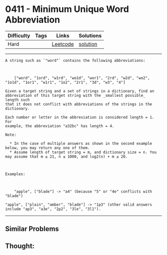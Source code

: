 # 0411 - Minimum Unique Word Abbreviation

Difficulty  | Tags | Links | Solutions
----------- | ---- | ----- | -----
Hard |  | [Leetcode](https://leetcode.com/problems/minimum-unique-word-abbreviation) | [solution](https://leetcode.com/problems/minimum-unique-word-abbreviation/solution/)


-----------

```
A string such as `"word"` contains the following abbreviations:



    ["word", "1ord", "w1rd", "wo1d", "wor1", "2rd", "w2d", "wo2", "1o1d", "1or1", "w1r1", "1o2", "2r1", "3d", "w3", "4"]

Given a target string and a set of strings in a dictionary, find an
abbreviation of this target string with the _smallest possible_  length such
that it does not conflict with abbreviations of the strings in the dictionary.

Each number or letter in the abbreviation is considered length = 1. For
example, the abbreviation "a32bc" has length = 4.

Note:

  * In the case of multiple answers as shown in the second example below, you may return any one of them.
  * Assume length of target string = m, and dictionary size = n. You may assume that m ≤ 21, n ≤ 1000, and log2(n) + m ≤ 20.



Examples:



    "apple", ["blade"] -> "a4" (because "5" or "4e" conflicts with "blade")"apple", ["plain", "amber", "blade"] -> "1p3" (other valid answers include "ap3", "a3e", "2p2", "3le", "3l1").
```

-----------


## Similar Problems




## Thought:
